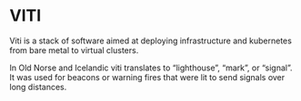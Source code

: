 # VITI

Viti is a stack of software aimed at deploying infrastructure and kubernetes from bare metal to virtual clusters.

In Old Norse and Icelandic viti translates to “lighthouse”, “mark”, or “signal”. It was used for beacons or warning fires that were lit to send signals over long distances. 
